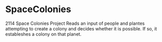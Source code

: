 # SpaceColonies
2114 Space Colonies Project
Reads an input of people and plantes attempting to create a colony and decides whether it is possible.
If so, it estableshes a colony on that planet.
